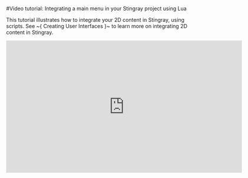 #Video tutorial: Integrating a main menu in your Stingray project using Lua

This tutorial illustrates how to integrate your 2D content in Stingray, using scripts. See ~{ Creating User Interfaces }~ to learn more on integrating 2D content in Stingray.

<iframe width="640" height="360" src="https://www.youtube.com/embed/oiCHLXjTKpk" frameborder="0" allowfullscreen></iframe>

